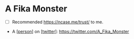 # A Fika Monster
- [ ] Recommended https://ncase.me/trust/ to me.
- A [[person]] on [[twitter]]: https://twitter.com/A_Fika_Monster

[//begin]: # "Autogenerated link references for markdown compatibility"
[person]: person "Person"
[twitter]: twitter "Twitter"
[//end]: # "Autogenerated link references"
